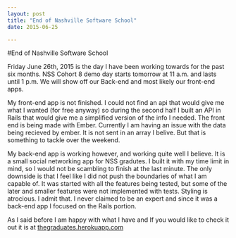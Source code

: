 ```yaml
---
layout: post
title: "End of Nashville Software School"
date: 2015-06-25

---
```



#End of Nashville Software School

Friday June 26th, 2015 is the day I have been working towards for the
past six months. NSS Cohort 8 demo day starts tomorrow at 11 a.m. and
lasts until 1 p.m. We will show off our Back-end and most likely our
front-end apps.

My front-end app is not finished. I could not find an api that would
give me what I wanted (for free anyway) so during the second half I
built an API in Rails that would give me a simplified version of the
info I needed. The front end is being made with Ember. Currently I am
having an issue with the data being recieved by ember. It is not sent
in an array I belive. But that is something to tackle over the
weekend.

My back-end app is working however, and working quite well I believe.
It is a small social networking app for NSS gradutes. I built it with my
time limit in mind, so I would not be scambling to finish at the
last minute. The only downside is that I feel like I did not push the
boundaries of what I am capable of. It was started with all the features
being tested, but some of the later and smaller features were not implemented with
tests. Styling is atrocious. I admit that. I never claimed to be an
expert and since it was a back-end app I focused on the Rails portion.

As I said before I am happy with what I have and If you would like to
check it out it is at
[thegraduates.herokuapp.com](https://thegraduates.herokuapp.com)
